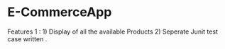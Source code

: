 # E-CommerceApp
   Features 1 :
             1)  Display of all the available Products
             2)  Seperate Junit test case written .
             
